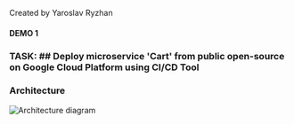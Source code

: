 Created by Yaroslav Ryzhan

#### DEMO 1

### TASK: ## Deploy microservice 'Cart' from public open-source on Google Cloud Platform using CI/CD Tool

### Architecture

![Architecture diagram](https://github.com/ryzhan/Tasks_DevOps_SoftServe/blob/jenkins/test-server/DEMO1_TERRAFORM/images/Architecture.png  "Architecture")
